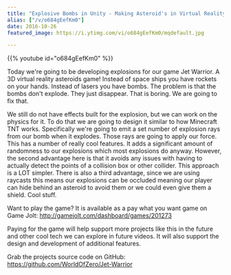 ```yaml
---
title: "Explosive Bombs in Unity - Making Asteroid's in Virtual Reality - Part 5"
alias: ["/v/o684gEefKm0"]
date: 2016-10-26
featured_image: https://i.ytimg.com/vi/o684gEefKm0/mqdefault.jpg

---
```


{{% youtube id="o684gEefKm0" %}}

Today we're going to be developing explosions for our game Jet Warrior. A 3D virtual reality asteroids game! Instead of space ships you have rockets on your hands. Instead of lasers you have bombs. The problem is that the bombs don't explode. They just disappear. That is boring. We are going to fix that.

We still do not have effects built for the explosion, but we can work on the physics for it. To do that we are going to design it similar to how Minecraft TNT works. Specifically we're going to emit a set number of explosion rays from our bomb when it explodes. Those rays are going to apply our force. This has a number of really cool features. It adds a significant amount of randomness to our explosions which most explosions do anyway. However, the second advantage here is that it avoids any issues with having to actually detect the points of a collision box or other collider. This approach is a LOT simpler. There is also a third advantage, since we are using raycasts this means our explosions can be occluded meaning our player can hide behind an asteroid to avoid them or we could even give them a shield. Cool stuff.

Want to play the game? It is available as a pay what you want game on Game Jolt: http://gamejolt.com/dashboard/games/201273

Paying for the game will help support more projects like this in the future and other cool tech we can explore in future videos. It will also support the design and development of additional features.

Grab the projects source code on GitHub: https://github.com/WorldOfZero/Jet-Warrior